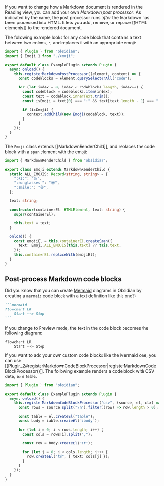 If you want to change how a Markdown document is rendered in the Reading view, you can add your own _Markdown post processor_. As indicated by the name, the post processor runs _after_ the Markdown has been processed into HTML. It lets you add, remove, or replace [[HTML elements]] to the rendered document.

The following example looks for any code block that contains a text between two colons, `:`, and replaces it with an appropriate emoji:

```ts title="main.ts"
import { Plugin } from "obsidian";
import { Emoji } from "./emoji";

export default class ExamplePlugin extends Plugin {
  async onload() {
    this.registerMarkdownPostProcessor((element, context) => {
      const codeblocks = element.querySelectorAll("code");

      for (let index = 0; index < codeblocks.length; index++) {
        const codeblock = codeblocks.item(index);
        const text = codeblock.innerText.trim();
        const isEmoji = text[0] === ":" && text[text.length - 1] === ":";

        if (isEmoji) {
          context.addChild(new Emoji(codeblock, text));
        }
      }
    });
  }
}
```

The `Emoji` class extends [[MarkdownRenderChild]], and replaces the code block with a `span` element with the emoji:

```ts title="emoji.ts"
import { MarkdownRenderChild } from "obsidian";

export class Emoji extends MarkdownRenderChild {
  static ALL_EMOJIS: Record<string, string> = {
    ":+1:": "👍",
    ":sunglasses:": "😎",
    ":smile:": "😄",
  };

  text: string;

  constructor(containerEl: HTMLElement, text: string) {
    super(containerEl);

    this.text = text;
  }

  onload() {
    const emojiEl = this.containerEl.createSpan({
      text: Emoji.ALL_EMOJIS[this.text] ?? this.text,
    });
    this.containerEl.replaceWith(emojiEl);
  }
}
```

## Post-process Markdown code blocks

Did you know that you can create [Mermaid](https://mermaid-js.github.io/) diagrams in Obsidian by creating a `mermaid` code block with a text definition like this one?:

````md
```mermaid
flowchart LR
    Start --> Stop
```
````

If you change to Preview mode, the text in the code block becomes the following diagram:

```mermaid
flowchart LR
    Start --> Stop
```

If you want to add your own custom code blocks like the Mermaid one, you can use [[Plugin_2#registerMarkdownCodeBlockProcessor|registerMarkdownCodeBlockProcessor()]]. The following example renders a code block with CSV data, as a table:

```ts title="main.ts"
import { Plugin } from "obsidian";

export default class ExamplePlugin extends Plugin {
  async onload() {
    this.registerMarkdownCodeBlockProcessor("csv", (source, el, ctx) => {
      const rows = source.split("\n").filter((row) => row.length > 0);

      const table = el.createEl("table");
      const body = table.createEl("tbody");

      for (let i = 0; i < rows.length; i++) {
        const cols = rows[i].split(",");

        const row = body.createEl("tr");

        for (let j = 0; j < cols.length; j++) {
          row.createEl("td", { text: cols[j] });
        }
      }
    });
  }
}
```
